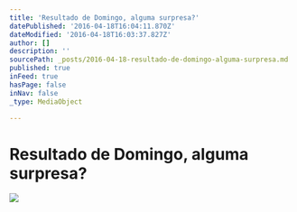 ```yaml
---
title: 'Resultado de Domingo, alguma surpresa?'
datePublished: '2016-04-18T16:04:11.870Z'
dateModified: '2016-04-18T16:03:37.827Z'
author: []
description: ''
sourcePath: _posts/2016-04-18-resultado-de-domingo-alguma-surpresa.md
published: true
inFeed: true
hasPage: false
inNav: false
_type: MediaObject

---
```

# Resultado de Domingo, alguma surpresa?
![](https://the-grid-user-content.s3-us-west-2.amazonaws.com/4423591c-7dc2-4044-97fc-cc714c01a67e.jpg)